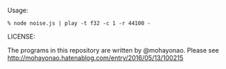 Usage:

```shell
% node noise.js | play -t f32 -c 1 -r 44100 -
```

LICENSE:

The programs in this repository are written by @mohayonao.
Please see http://mohayonao.hatenablog.com/entry/2016/05/13/100215
